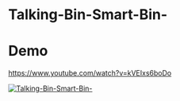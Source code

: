 # Talking-Bin-Smart-Bin-
# Demo
https://www.youtube.com/watch?v=kVEIxs6boDo

[![Talking-Bin-Smart-Bin-](https://img.youtube.com/vi/kVEIxs6boDo/0.jpg)](https://www.youtube.com/watch?v=kVEIxs6boDo.)

